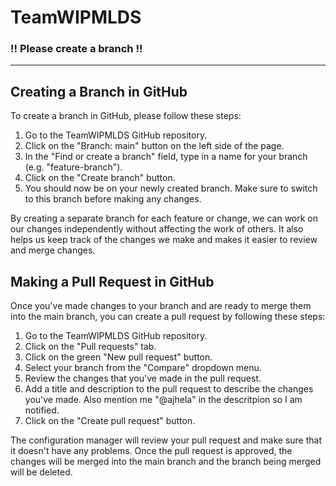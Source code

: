 # TeamWIPMLDS

### !! Please create a branch !!
<!-- description here-->

---

## Creating a Branch in GitHub

To create a branch in GitHub, please follow these steps:

1. Go to the TeamWIPMLDS GitHub repository.
2. Click on the "Branch: main" button on the left side of the page.
3. In the "Find or create a branch" field, type in a name for your branch (e.g. "feature-branch").
4. Click on the "Create branch" button.
5. You should now be on your newly created branch. Make sure to switch to this branch before making any changes.

By creating a separate branch for each feature or change, we can work on our changes independently without affecting the work of others. It also helps us keep track of the changes we make and makes it easier to review and merge changes.

## Making a Pull Request in GitHub

Once you've made changes to your branch and are ready to merge them into the main branch, you can create a pull request by following these steps:

1. Go to the TeamWIPMLDS GitHub repository.
2. Click on the "Pull requests" tab.
3. Click on the green "New pull request" button.
4. Select your branch from the "Compare" dropdown menu.
5. Review the changes that you've made in the pull request.
6. Add a title and description to the pull request to describe the changes you've made. Also mention me "@ajhela" in the descritpion so I am notified.
7. Click on the "Create pull request" button.

The configuration manager will review your pull request and make sure that it doesn't have any problems. Once the pull request is approved, the changes will be merged into the main branch and the branch being merged will be deleted.
